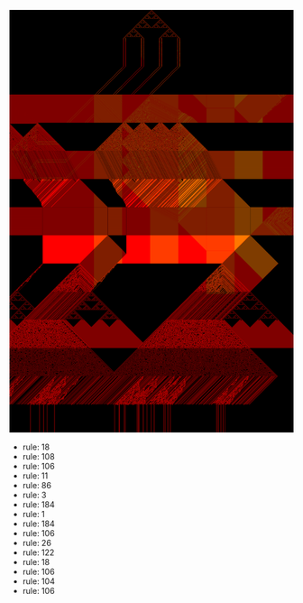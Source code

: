 ![photo](./output.png) 
 * rule: 18
* rule: 108
* rule: 106
* rule: 11
* rule: 86
* rule: 3
* rule: 184
* rule: 1
* rule: 184
* rule: 106
* rule: 26
* rule: 122
* rule: 18
* rule: 106
* rule: 104
* rule: 106
